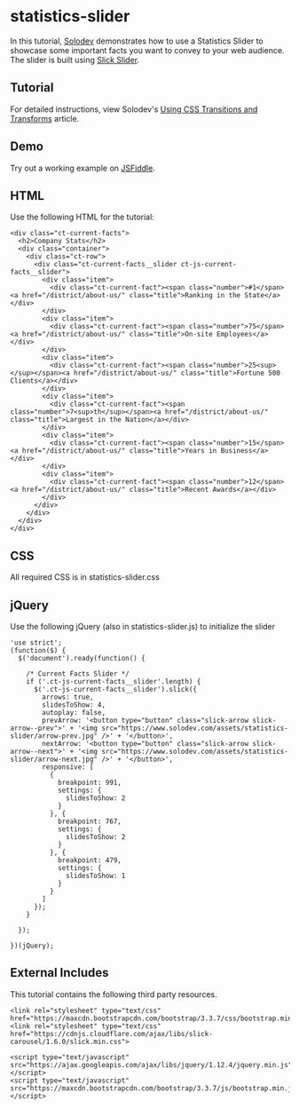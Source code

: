 # statistics-slider
In this tutorial, [Solodev](https://www.solodev.com/) demonstrates how to use a Statistics Slider to showcase some important facts you want to convey to your web audience. The slider is built using [Slick Slider](http://kenwheeler.github.io/slick/). 

## Tutorial

For detailed instructions, view Solodev's [Using CSS Transitions and Transforms](https://www.solodev.com/blog/web-design/using-css-transitions-and-transforms.stml) article.

## Demo

Try out a working example on [JSFiddle](https://jsfiddle.net/solodev/86d0wmgj/).

## HTML

Use the following HTML for the tutorial:

```
<div class="ct-current-facts">
  <h2>Company Stats</h2>
  <div class="container">
    <div class="ct-row">
      <div class="ct-current-facts__slider ct-js-current-facts__slider">
        <div class="item">
          <div class="ct-current-fact"><span class="number">#1</span><a href="/district/about-us/" class="title">Ranking in the State</a></div>
        </div>
        <div class="item">
          <div class="ct-current-fact"><span class="number">75</span><a href="/district/about-us/" class="title">On-site Employees</a></div>
        </div>
        <div class="item">
          <div class="ct-current-fact"><span class="number">25<sup></sup></span><a href="/district/about-us/" class="title">Fortune 500 Clients</a></div>
        </div>
        <div class="item">
          <div class="ct-current-fact"><span class="number">7<sup>th</sup></span><a href="/district/about-us/" class="title">Largest in the Nation</a></div>
        </div>
        <div class="item">
          <div class="ct-current-fact"><span class="number">15</span><a href="/district/about-us/" class="title">Years in Business</a></div>
        </div>
        <div class="item">
          <div class="ct-current-fact"><span class="number">12</span><a href="/district/about-us/" class="title">Recent Awards</a></div>
        </div>
      </div>
    </div>
  </div>
</div>
```

## CSS

All required CSS is in statistics-slider.css

## jQuery

Use the following jQuery (also in statistics-slider.js) to initialize the slider

```
'use strict';
(function($) {
  $('document').ready(function() {

    /* Current Facts Slider */
    if ('.ct-js-current-facts__slider'.length) {
      $('.ct-js-current-facts__slider').slick({
        arrows: true,
        slidesToShow: 4,
        autoplay: false,
        prevArrow: '<button type="button" class="slick-arrow slick-arrow--prev">' + '<img src="https://www.solodev.com/assets/statistics-slider/arrow-prev.jpg" />' + '</button>',
        nextArrow: '<button type="button" class="slick-arrow slick-arrow--next">' + '<img src="https://www.solodev.com/assets/statistics-slider/arrow-next.jpg" />' + '</button>',
        responsive: [
          {
            breakpoint: 991,
            settings: {
              slidesToShow: 2
            }
          }, {
            breakpoint: 767,
            settings: {
              slidesToShow: 2
            }
          }, {
            breakpoint: 479,
            settings: {
              slidesToShow: 1
            }
          }
        ]
      });
    }

  });

})(jQuery);
```

## External Includes

This tutorial contains the following third party resources.

```
<link rel="stylesheet" type="text/css" href="https://maxcdn.bootstrapcdn.com/bootstrap/3.3.7/css/bootstrap.min.css">
<link rel="stylesheet" type="text/css" href="https://cdnjs.cloudflare.com/ajax/libs/slick-carousel/1.6.0/slick.min.css">

<script type="text/javascript" src="https://ajax.googleapis.com/ajax/libs/jquery/1.12.4/jquery.min.js"></script>
<script type="text/javascript" src="https://maxcdn.bootstrapcdn.com/bootstrap/3.3.7/js/bootstrap.min.js"></script>
```
